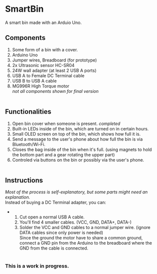 # SmartBin <br/>
A smart bin made with an Arduio Uno.
## **Components** <br/>
  1. Some form of a bin with a cover.
  2. Arduino Uno <br/>
  3. Jumper wires, Breadboard (for prototype) <br/>
  4. 2x Ultrasonic sensor HC-SR04 <br/>
  5. 24W wall adapter (at least 2 USB A ports) <br/>
  6. USB A to Female DC Terminal cable <br/>
  7. USB B to USB A cable <br/>
  8. MG996R High Torque motor <br/>
     *not all components shown for final version* <br/> <br/>
## **Functionalities** <br/>
  1. Open bin cover when someone is present.  *completed* <br/>
  2. Built-in LEDs inside of the bin, which are turned on in certain hours. <br/>
  3. Small OLED screen on top of the bin, which shows how full it is. <br/>
  4. Send a message to the user's phone about how full the bin is via Bluetooth/Wi-Fi. <br/>
  5. Closes the bag inside of the bin when it's full. (using magnets to hold the bottom part and a gear rotating the upper part) <br/>
  6. Controled via buttons on the bin or possibly via the user's phone. <br/> <br/>
## **Instructions** <br/>
  *Most of the process is self-explanatory, but some parts might need an explanation.* <br/>
  Instead of buying a DC Terminal adapter, you can: <br/>
  - 1. Cut open a normal USB A cable. <br/>
    2. You'll find 4 smaller cables. (VCC, GND, DATA+, DATA-) <br/>
    3. Solder the VCC and GND cables to a normal jumper wire. (ignore DATA cables since only power is needed) <br/>
  Since the ground the motor have to share a common ground, connect a GND pin from the Arduino to the breadboard where the GND from the cable is connected. <br/> <br/>
### This is a work in progress.
